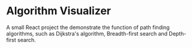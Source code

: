# Algorithm Visualizer

A small React project the demonstrate the function of path finding algorithms, such as Dijkstra's algorithm, Breadth-first search and Depth-first search.
